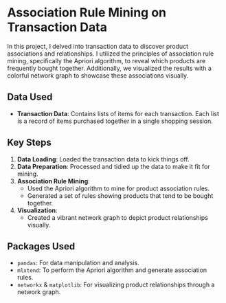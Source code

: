 # Association Rule Mining on Transaction Data

In this project, I delved into transaction data to discover product associations and relationships. I utilized the principles of association rule mining, specifically the Apriori algorithm, to reveal which products are frequently bought together. Additionally, we visualized the results with a colorful network graph to showcase these associations visually.

## Data Used

- **Transaction Data**: Contains lists of items for each transaction. Each list is a record of items purchased together in a single shopping session.

## Key Steps

1. **Data Loading**: Loaded the transaction data to kick things off.
2. **Data Preparation**: Processed and tidied up the data to make it fit for mining.
3. **Association Rule Mining**:
    - Used the Apriori algorithm to mine for product association rules.
    - Generated a set of rules showing products that tend to be bought together.
4. **Visualization**:
    - Created a vibrant network graph to depict product relationships visually.

## Packages Used

- `pandas`: For data manipulation and analysis.
- `mlxtend`: To perform the Apriori algorithm and generate association rules.
- `networkx` & `matplotlib`: For visualizing product relationships through a network graph.

